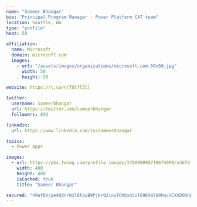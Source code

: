 ```yaml
---
name: "Sameer Bhangar"
bio: "Principal Program Manager - Power Platform CAT team"
location: Seattle, WA
type: "profile"
heat: 50

affiliation:
  name: Microsoft
  domain: microsoft.com
  images:
    - url: "/assets/images/organizations/microsoft.com-50x50.jpg"
      width: 50
      height: 50

website: https://t.co/nrTQtfl3ll

twitter:
  username: sameerbhangar
  url: https://twitter.com/sameerbhangar
  followers: 893

linkedin:
  url: https://www.linkedin.com/in/sameerbhangar

topics:
  - Power Apps

images:
  - url: https://pbs.twimg.com/profile_images/378800000719674009/a36fe7ddfab1778b76e5793772e43798_400x400.jpeg
    width: 400
    height: 400
    isCached: true
    title: "Sameer Bhangar"

secured: "h9afBV/pe4OdnrNzl8FpuB9Pjkr02inuTOhbxn5vT69KXalb0hm/iCXXDODheKj+vLo6mY/jxMeLyFSFugjxJwXVDD3X7LzdyhseE5v5mCHRzMixIJr+Io23S7C7GlPo6wf88HIq8dMxG16QwDkqM4Q2dLA1fECn4msWQb91mwktxgjO6Pp0v0QW2GKZ+dUS0yFzsJeou5rpn4XvllC4ZJosaKZ8fp7aRR21sFUlGyfbvJxxMEL/Nte+wo53RBBeaAKANtQXPQIXe1oGgAf5dSoS73zyWwxssl64ieiPVxPdy1ysYEVmdaj2w4I38/bnTvH19LTUh0cTXMW7omqWI5ogUMiNrOz6kD6nSruozmIodcsNxORkahHjn+HK4HRQ5QU8O0BWBloKw2QWuK3how==;R5UeAPNf0Lq1aEB9nglPKQ=="
---
```


